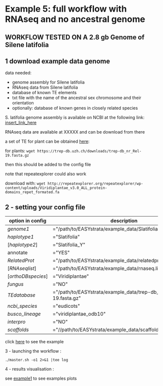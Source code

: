
# Example 5: full workflow with RNAseq and no ancestral genome

## WORKFLOW TESTED ON A 2.8 gb Genome of Silene latifolia 

## 1 download example data genome

data needed:
 - genome assembly for Silene latifolia
 - RNAseq data from Silene latifolia 
 - database of known TE elements 
 - txt file with the name of the ancestral sex chromosome and their orientation
 - optionally: database of known genes in closely related species

S. latifolia genome assembly is available on NCBI at the following link:
[insert_link_here](/path/to/link/)


RNAseq data are available at XXXXX and can be download from there 

 
a set of TE for plant can be obtained [here](https://trep-db.uzh.ch/):

for plants:
`wget https://trep-db.uzh.ch/downloads/trep-db_nr_Rel-19.fasta.gz`

then this should be added to the config file 

note that repeatexplorer could also work 

download with:
`wget http://repeatexplorer.org/repeatexplorer/wp-content/uploads/Viridiplantae_v3.0_ALL_protein-domains_repet_formated.fa`


## 2 - setting your config file


| option in config | description |
| --- | --- |
| *genome1* | ="/path/to/EASYstrata/example_data/Slatifolia.fa.gz" |
| *haplotype1* | ="Slatifolia" |
| \[*haplotype2*\] | ="Slatifolia_Y" |
| annotate | ="YES" |
| *RelatedProt* | ="/path/to/EASYstrata/example_data/relatedprot.fa.gz" |
| \[*RNAseqlist*\] | ="/path/to/EASYstrata/example_data/rnaseq.list.example5.txt" |
| \[*orthoDBspecies*\] | ="Viridiplantae" |
| *fungus* | ="NO" |
| *TEdatabase* | ="/path/to/EASYstrata/example_data/trep-db_nr_Rel-19.fasta.gz" |
| *ncbi_species* | ="eudicots" |
| *busco_lineage* | ="viridiplantae_odb10" |
| *interpro* | ="NO" |
| *scaffolds* | ="//path/to/EASYstrata/example_data/scaffold_example5.txt" |

click [here](example5.config) to see the example


3 - launching the workflow : 


```./master.sh -o1 2>&1 |tee log```


4 - results visualisation :


see [example1](/example1.md) to see examples plots
